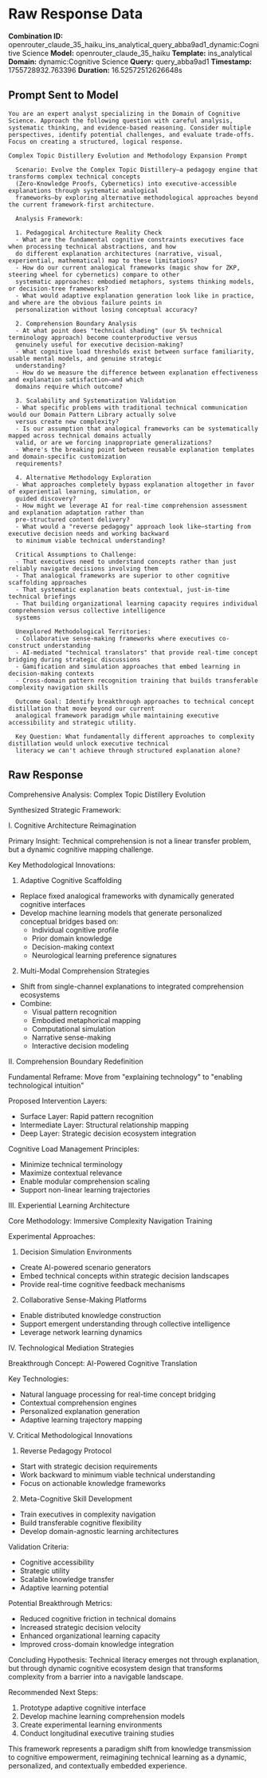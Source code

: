 # Raw Response Data

**Combination ID:** openrouter_claude_35_haiku_ins_analytical_query_abba9ad1_dynamic:Cognitive Science
**Model:** openrouter_claude_35_haiku
**Template:** ins_analytical
**Domain:** dynamic:Cognitive Science
**Query:** query_abba9ad1
**Timestamp:** 1755728932.763396
**Duration:** 16.52572512626648s

## Prompt Sent to Model

```
You are an expert analyst specializing in the Domain of Cognitive Science. Approach the following question with careful analysis, systematic thinking, and evidence-based reasoning. Consider multiple perspectives, identify potential challenges, and evaluate trade-offs. Focus on creating a structured, logical response.

Complex Topic Distillery Evolution and Methodology Expansion Prompt

  Scenario: Evolve the Complex Topic Distillery—a pedagogy engine that transforms complex technical concepts
  (Zero-Knowledge Proofs, Cybernetics) into executive-accessible explanations through systematic analogical
  frameworks—by exploring alternative methodological approaches beyond the current framework-first architecture.

  Analysis Framework:

  1. Pedagogical Architecture Reality Check
  - What are the fundamental cognitive constraints executives face when processing technical abstractions, and how
  do different explanation architectures (narrative, visual, experiential, mathematical) map to these limitations?
  - How do our current analogical frameworks (magic show for ZKP, steering wheel for cybernetics) compare to other
  systematic approaches: embodied metaphors, systems thinking models, or decision-tree frameworks?
  - What would adaptive explanation generation look like in practice, and where are the obvious failure points in
  personalization without losing conceptual accuracy?

  2. Comprehension Boundary Analysis
  - At what point does "technical shading" (our 5% technical terminology approach) become counterproductive versus
  genuinely useful for executive decision-making?
  - What cognitive load thresholds exist between surface familiarity, usable mental models, and genuine strategic
  understanding?
  - How do we measure the difference between explanation effectiveness and explanation satisfaction—and which
  domains require which outcome?

  3. Scalability and Systematization Validation
  - What specific problems with traditional technical communication would our Domain Pattern Library actually solve
  versus create new complexity?
  - Is our assumption that analogical frameworks can be systematically mapped across technical domains actually
  valid, or are we forcing inappropriate generalizations?
  - Where's the breaking point between reusable explanation templates and domain-specific customization
  requirements?

  4. Alternative Methodology Exploration
  - What approaches completely bypass explanation altogether in favor of experiential learning, simulation, or
  guided discovery?
  - How might we leverage AI for real-time comprehension assessment and explanation adaptation rather than
  pre-structured content delivery?
  - What would a "reverse pedagogy" approach look like—starting from executive decision needs and working backward
  to minimum viable technical understanding?

  Critical Assumptions to Challenge:
  - That executives need to understand concepts rather than just reliably navigate decisions involving them
  - That analogical frameworks are superior to other cognitive scaffolding approaches
  - That systematic explanation beats contextual, just-in-time technical briefings
  - That building organizational learning capacity requires individual comprehension versus collective intelligence
  systems

  Unexplored Methodological Territories:
  - Collaborative sense-making frameworks where executives co-construct understanding
  - AI-mediated "technical translators" that provide real-time concept bridging during strategic discussions
  - Gamification and simulation approaches that embed learning in decision-making contexts
  - Cross-domain pattern recognition training that builds transferable complexity navigation skills

  Outcome Goal: Identify breakthrough approaches to technical concept distillation that move beyond our current
  analogical framework paradigm while maintaining executive accessibility and strategic utility.

  Key Question: What fundamentally different approaches to complexity distillation would unlock executive technical
  literacy we can't achieve through structured explanation alone?
```

## Raw Response

Comprehensive Analysis: Complex Topic Distillery Evolution

Synthesized Strategic Framework:

I. Cognitive Architecture Reimagination

Primary Insight: Technical comprehension is not a linear transfer problem, but a dynamic cognitive mapping challenge.

Key Methodological Innovations:
1. Adaptive Cognitive Scaffolding
- Replace fixed analogical frameworks with dynamically generated cognitive interfaces
- Develop machine learning models that generate personalized conceptual bridges based on:
  * Individual cognitive profile
  * Prior domain knowledge
  * Decision-making context
  * Neurological learning preference signatures

2. Multi-Modal Comprehension Strategies
- Shift from single-channel explanations to integrated comprehension ecosystems
- Combine:
  * Visual pattern recognition
  * Embodied metaphorical mapping
  * Computational simulation
  * Narrative sense-making
  * Interactive decision modeling

II. Comprehension Boundary Redefinition

Fundamental Reframe: Move from "explaining technology" to "enabling technological intuition"

Proposed Intervention Layers:
- Surface Layer: Rapid pattern recognition
- Intermediate Layer: Structural relationship mapping
- Deep Layer: Strategic decision ecosystem integration

Cognitive Load Management Principles:
- Minimize technical terminology
- Maximize contextual relevance
- Enable modular comprehension scaling
- Support non-linear learning trajectories

III. Experiential Learning Architecture

Core Methodology: Immersive Complexity Navigation Training

Experimental Approaches:
1. Decision Simulation Environments
- Create AI-powered scenario generators
- Embed technical concepts within strategic decision landscapes
- Provide real-time cognitive feedback mechanisms

2. Collaborative Sense-Making Platforms
- Enable distributed knowledge construction
- Support emergent understanding through collective intelligence
- Leverage network learning dynamics

IV. Technological Mediation Strategies

Breakthrough Concept: AI-Powered Cognitive Translation

Key Technologies:
- Natural language processing for real-time concept bridging
- Contextual comprehension engines
- Personalized explanation generation
- Adaptive learning trajectory mapping

V. Critical Methodological Innovations

1. Reverse Pedagogy Protocol
- Start with strategic decision requirements
- Work backward to minimum viable technical understanding
- Focus on actionable knowledge frameworks

2. Meta-Cognitive Skill Development
- Train executives in complexity navigation
- Build transferable cognitive flexibility
- Develop domain-agnostic learning architectures

Validation Criteria:
- Cognitive accessibility
- Strategic utility
- Scalable knowledge transfer
- Adaptive learning potential

Potential Breakthrough Metrics:
- Reduced cognitive friction in technical domains
- Increased strategic decision velocity
- Enhanced organizational learning capacity
- Improved cross-domain knowledge integration

Concluding Hypothesis:
Technical literacy emerges not through explanation, but through dynamic cognitive ecosystem design that transforms complexity from a barrier into a navigable landscape.

Recommended Next Steps:
1. Prototype adaptive cognitive interface
2. Develop machine learning comprehension models
3. Create experimental learning environments
4. Conduct longitudinal executive training studies

This framework represents a paradigm shift from knowledge transmission to cognitive empowerment, reimagining technical learning as a dynamic, personalized, and contextually embedded experience.